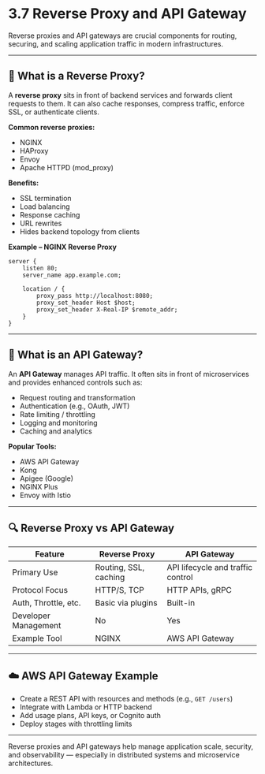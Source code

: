 
# 3.7 Reverse Proxy and API Gateway

Reverse proxies and API gateways are crucial components for routing, securing, and scaling application traffic in modern infrastructures.

---

## 🔁 What is a Reverse Proxy?

A **reverse proxy** sits in front of backend services and forwards client requests to them. It can also cache responses, compress traffic, enforce SSL, or authenticate clients.

**Common reverse proxies:**
- NGINX
- HAProxy
- Envoy
- Apache HTTPD (mod_proxy)

**Benefits:**
- SSL termination
- Load balancing
- Response caching
- URL rewrites
- Hides backend topology from clients

**Example – NGINX Reverse Proxy**
```nginx
server {
    listen 80;
    server_name app.example.com;

    location / {
        proxy_pass http://localhost:8080;
        proxy_set_header Host $host;
        proxy_set_header X-Real-IP $remote_addr;
    }
}
```

---

## 📡 What is an API Gateway?

An **API Gateway** manages API traffic. It often sits in front of microservices and provides enhanced controls such as:
- Request routing and transformation
- Authentication (e.g., OAuth, JWT)
- Rate limiting / throttling
- Logging and monitoring
- Caching and analytics

**Popular Tools:**
- AWS API Gateway
- Kong
- Apigee (Google)
- NGINX Plus
- Envoy with Istio

---

## 🔍 Reverse Proxy vs API Gateway

| Feature               | Reverse Proxy           | API Gateway                        |
|-----------------------|--------------------------|-------------------------------------|
| Primary Use           | Routing, SSL, caching    | API lifecycle and traffic control  |
| Protocol Focus        | HTTP/S, TCP              | HTTP APIs, gRPC                    |
| Auth, Throttle, etc.  | Basic via plugins        | Built-in                           |
| Developer Management  | No                       | Yes                                |
| Example Tool          | NGINX                    | AWS API Gateway                    |

---

## ☁️ AWS API Gateway Example

- Create a REST API with resources and methods (e.g., `GET /users`)
- Integrate with Lambda or HTTP backend
- Add usage plans, API keys, or Cognito auth
- Deploy stages with throttling limits

---

Reverse proxies and API gateways help manage application scale, security, and observability — especially in distributed systems and microservice architectures.
